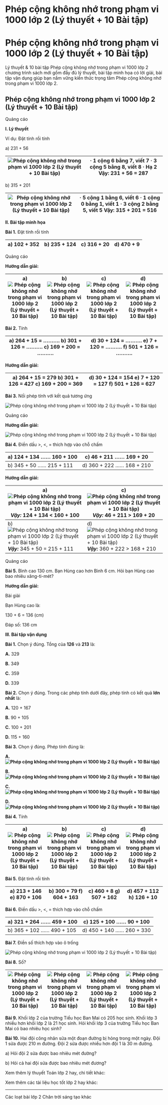 # Phép cộng không nhớ trong phạm vi 1000 lớp 2 (Lý thuyết + 10 Bài tập)

# Phép cộng không nhớ trong phạm vi 1000 lớp 2 (Lý thuyết + 10 Bài tập)

Lý thuyết & 10 bài tập Phép cộng không nhớ trong phạm vi 1000 lớp 2 chương trình sách mới gồm đầy đủ lý thuyết, bài tập minh họa có lời giải, bài tập vận dụng giúp bạn nắm vững kiến thức trọng tâm Phép cộng không nhớ trong phạm vi 1000 lớp 2.

## Phép cộng không nhớ trong phạm vi 1000 lớp 2 (Lý thuyết + 10 Bài tập)

Quảng cáo

**I. Lý thuyết**

Ví dụ: Đặt tính rồi tính

a) 231 + 56

![Phép cộng không nhớ trong phạm vi 1000 lớp 2 \(Lý thuyết + 10 Bài tập\)](https://vietjack.com/toan-2-chan-troi/images/ly-thuyet-phep-cong-khong-nho-trong-pham-vi-1000-235768.PNG) |  · 1 cộng 6 bằng 7, viết 7 · 3 cộng 5 bằng 8, viết 8 · Hạ 2 Vậy: 231 + 56 = 287  
---|---  
  
b) 315 + 201

![Phép cộng không nhớ trong phạm vi 1000 lớp 2 \(Lý thuyết + 10 Bài tập\)](https://vietjack.com/toan-2-chan-troi/images/ly-thuyet-phep-cong-khong-nho-trong-pham-vi-1000-235769.PNG) |  · 5 cộng 1 bằng 6, viết 6 · 1 cộng 0 bằng 1, viết 1 · 3 cộng 2 bằng 5, viết 5 Vậy: 315 + 201 = 516  
---|---  
  
**II. Bài tập minh họa**

**Bài 1.** Đặt tính rồi tính

a) 102 + 352 | b) 235 + 124 | c) 316 + 20 | d) 470 + 9  
---|---|---|---  
  
Quảng cáo

**Hướng dẫn giải:**

a) ![Phép cộng không nhớ trong phạm vi 1000 lớp 2 \(Lý thuyết + 10 Bài tập\)](https://vietjack.com/toan-2-chan-troi/images/ly-thuyet-phep-cong-khong-nho-trong-pham-vi-1000-235771.PNG) |  b) ![Phép cộng không nhớ trong phạm vi 1000 lớp 2 \(Lý thuyết + 10 Bài tập\)](https://vietjack.com/toan-2-chan-troi/images/ly-thuyet-phep-cong-khong-nho-trong-pham-vi-1000-235772.PNG) |  c) ![Phép cộng không nhớ trong phạm vi 1000 lớp 2 \(Lý thuyết + 10 Bài tập\)](https://vietjack.com/toan-2-chan-troi/images/ly-thuyet-phep-cong-khong-nho-trong-pham-vi-1000-235773.PNG) |  d) ![Phép cộng không nhớ trong phạm vi 1000 lớp 2 \(Lý thuyết + 10 Bài tập\)](https://vietjack.com/toan-2-chan-troi/images/ly-thuyet-phep-cong-khong-nho-trong-pham-vi-1000-235774.PNG)  
---|---|---|---  
  
**Bài 2.** Tính

a) 264 + 15 = ………. b) 301 + 126 = ………. c) 169 + 200 = ………. |  d) 30 + 124 = ………. e) 7 + 120 = ………. f) 501 + 126 = ……….  
---|---  
  
**Hướng dẫn giải:**

a) 264 + 15 = 279 b) 301 + 126 = 427 c) 169 + 200 = 369 |  d) 30 + 124 = 154 e) 7 + 120 = 127 f) 501 + 126 = 627  
---|---  
  
**Bài 3.** Nối phép tính với kết quả tương ứng

![Phép cộng không nhớ trong phạm vi 1000 lớp 2 \(Lý thuyết + 10 Bài tập\)](https://vietjack.com/toan-2-chan-troi/images/ly-thuyet-phep-cong-khong-nho-trong-pham-vi-1000-235775.PNG)

Quảng cáo

**Hướng dẫn giải:**

![Phép cộng không nhớ trong phạm vi 1000 lớp 2 \(Lý thuyết + 10 Bài tập\)](https://vietjack.com/toan-2-chan-troi/images/ly-thuyet-phep-cong-khong-nho-trong-pham-vi-1000-235776.PNG)

**Bài 4.** Điền dấu >, <, = thích hợp vào chỗ chấm

a) 124 + 134 …… 160 + 100 | c) 46 + 211 …… 169 + 20  
---|---  
b) 345 + 50 …… 215 + 111 | d) 360 + 222 …… 168 + 210  
  
**Hướng dẫn giải:**

a)  ![Phép cộng không nhớ trong phạm vi 1000 lớp 2 \(Lý thuyết + 10 Bài tập\)](https://vietjack.com/toan-2-chan-troi/images/ly-thuyet-phep-cong-khong-nho-trong-pham-vi-1000-235777.PNG) **_Vậy:_** 124 + 134 < 160 + 100 |  c)  ![Phép cộng không nhớ trong phạm vi 1000 lớp 2 \(Lý thuyết + 10 Bài tập\)](https://vietjack.com/toan-2-chan-troi/images/ly-thuyet-phep-cong-khong-nho-trong-pham-vi-1000-235778.PNG) **_Vậy:_** 46 + 211 > 169 + 20  
---|---  
b)  ![Phép cộng không nhớ trong phạm vi 1000 lớp 2 \(Lý thuyết + 10 Bài tập\)](https://vietjack.com/toan-2-chan-troi/images/ly-thuyet-phep-cong-khong-nho-trong-pham-vi-1000-235779.PNG) **_Vậy:_** 345 + 50 = 215 + 111 |  d)  ![Phép cộng không nhớ trong phạm vi 1000 lớp 2 \(Lý thuyết + 10 Bài tập\)](https://vietjack.com/toan-2-chan-troi/images/ly-thuyet-phep-cong-khong-nho-trong-pham-vi-1000-235780.PNG) **_Vậy:_** 360 + 222 > 168 + 210  
  
Quảng cáo

**Bài 5.** Bình cao 130 cm. Bạn Hùng cao hơn Bình 6 cm. Hỏi bạn Hùng cao bao nhiêu xăng-ti-mét?

**Hướng dẫn giải:**

Bài giải

Bạn Hùng cao là:

130 + 6 = 136 (cm)

Đáp số: 136 cm

**III. Bài tập vận dụng**

**Bài 1.** Chọn ý đúng. Tổng của **126** và **213** là:

**A.** 329

**B.** 349

**C.** 359

**D.** 339

**Bài 2.** Chọn ý đúng. Trong các phép tính dưới đây, phép tính có kết quả **lớn nhất** là:

**A.** 120 + 167

**B.** 90 + 105

**C.** 100 + 201

**D.** 115 + 160

**Bài 3.** Chọn ý đúng. Phép tính đúng là: 

**A.![Phép cộng không nhớ trong phạm vi 1000 lớp 2 \(Lý thuyết + 10 Bài tập\)](https://vietjack.com/toan-2-chan-troi/images/ly-thuyet-phep-cong-khong-nho-trong-pham-vi-1000-235781.PNG)**

**B.![Phép cộng không nhớ trong phạm vi 1000 lớp 2 \(Lý thuyết + 10 Bài tập\)](https://vietjack.com/toan-2-chan-troi/images/ly-thuyet-phep-cong-khong-nho-trong-pham-vi-1000-235782.PNG)**

**C.![Phép cộng không nhớ trong phạm vi 1000 lớp 2 \(Lý thuyết + 10 Bài tập\)](https://vietjack.com/toan-2-chan-troi/images/ly-thuyet-phep-cong-khong-nho-trong-pham-vi-1000-235783.PNG)**

**D.![Phép cộng không nhớ trong phạm vi 1000 lớp 2 \(Lý thuyết + 10 Bài tập\)](https://vietjack.com/toan-2-chan-troi/images/ly-thuyet-phep-cong-khong-nho-trong-pham-vi-1000-235784.PNG)**

**Bài 4.** Tính

**a)** **![Phép cộng không nhớ trong phạm vi 1000 lớp 2 \(Lý thuyết + 10 Bài tập\)](https://vietjack.com/toan-2-chan-troi/images/ly-thuyet-phep-cong-khong-nho-trong-pham-vi-1000-235785.PNG)** |  **b)** **![Phép cộng không nhớ trong phạm vi 1000 lớp 2 \(Lý thuyết + 10 Bài tập\)](https://vietjack.com/toan-2-chan-troi/images/ly-thuyet-phep-cong-khong-nho-trong-pham-vi-1000-235786.PNG)** |  **c)** **![Phép cộng không nhớ trong phạm vi 1000 lớp 2 \(Lý thuyết + 10 Bài tập\)](https://vietjack.com/toan-2-chan-troi/images/ly-thuyet-phep-cong-khong-nho-trong-pham-vi-1000-235787.PNG)** |  **d)** **![Phép cộng không nhớ trong phạm vi 1000 lớp 2 \(Lý thuyết + 10 Bài tập\)](https://vietjack.com/toan-2-chan-troi/images/ly-thuyet-phep-cong-khong-nho-trong-pham-vi-1000-235788.PNG)**  
---|---|---|---  
  
**Bài 5.** Đặt tính rồi tính

a) 213 + 146 e) 870 + 106 |  b) 300 + 79 f) 604 + 163 |  c) 460 + 8 g) 507 + 162 |  d) 457 + 112 h) 126 + 10  
---|---|---|---  
  
**Bài 6.** Điền dấu >, <, = thích hợp vào chỗ chấm

a) 321 + 264 …… 459 + 100 | c) 125 + 100 …… 90 + 100  
---|---  
b) 365 + 102 …… 490 + 105 | d) 450 + 140 …… 260 + 330  
  
**Bài 7.** Điền số thích hợp vào ô trống

![Phép cộng không nhớ trong phạm vi 1000 lớp 2 \(Lý thuyết + 10 Bài tập\)](https://vietjack.com/toan-2-chan-troi/images/ly-thuyet-phep-cong-khong-nho-trong-pham-vi-1000-235789.PNG)

**Bài 8.** Số?

![Phép cộng không nhớ trong phạm vi 1000 lớp 2 \(Lý thuyết + 10 Bài tập\)](https://vietjack.com/toan-2-chan-troi/images/ly-thuyet-phep-cong-khong-nho-trong-pham-vi-1000-235791.PNG) | ![Phép cộng không nhớ trong phạm vi 1000 lớp 2 \(Lý thuyết + 10 Bài tập\)](https://vietjack.com/toan-2-chan-troi/images/ly-thuyet-phep-cong-khong-nho-trong-pham-vi-1000-235792.PNG) | ![Phép cộng không nhớ trong phạm vi 1000 lớp 2 \(Lý thuyết + 10 Bài tập\)](https://vietjack.com/toan-2-chan-troi/images/ly-thuyet-phep-cong-khong-nho-trong-pham-vi-1000-235793.PNG) | ![Phép cộng không nhớ trong phạm vi 1000 lớp 2 \(Lý thuyết + 10 Bài tập\)](https://vietjack.com/toan-2-chan-troi/images/ly-thuyet-phep-cong-khong-nho-trong-pham-vi-1000-235794.PNG)  
---|---|---|---  
  
**Bài 9.** Khối lớp 2 của trường Tiểu học Ban Mai có 205 học sinh. Khối lớp 3 nhiều hơn khối lớp 2 là 21 học sinh. Hỏi khối lớp 3 của trường Tiểu học Ban Mai có bao nhiêu học sinh?

**Bài 10.** Hai đội công nhân sửa một đoạn đường bị hỏng trong một ngày. Đội 1 sửa được 210 m đường. Đội 2 sửa được nhiều hơn đội 1 là 30 m đường. 

a) Hỏi đội 2 sửa được bao nhiêu mét đường?

b) Hỏi cả hai đội sửa được bao nhiêu mét đương?

Xem thêm lý thuyết Toán lớp 2 hay, chi tiết khác:

Xem thêm các tài liệu học tốt lớp 2 hay khác:

* * *

Các loạt bài lớp 2 Chân trời sáng tạo khác
